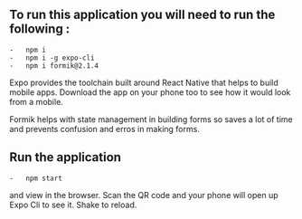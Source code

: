 ## To run this application you will need to run the following :

    -   npm i
    -   npm i -g expo-cli
    -   npm i formik@2.1.4

Expo provides the toolchain built around React Native that helps to build mobile apps. Download the app on your phone too to see how it would look from a mobile.

Formik helps with state management in building forms so saves a lot of time and prevents confusion and erros in making forms.

## Run the application

    -   npm start

and view in the browser. Scan the QR code and your phone will open up Expo Cli to see it. Shake to reload.

